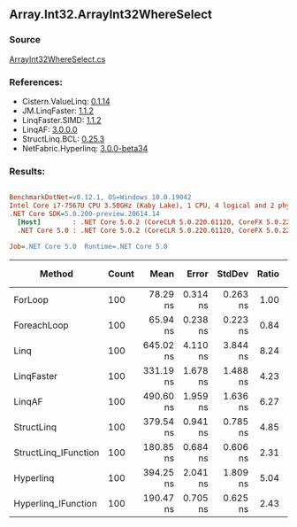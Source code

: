 ﻿## Array.Int32.ArrayInt32WhereSelect

### Source
[ArrayInt32WhereSelect.cs](../LinqBenchmarks/Array/Int32/ArrayInt32WhereSelect.cs)

### References:
- Cistern.ValueLinq: [0.1.14](https://www.nuget.org/packages/Cistern.ValueLinq/0.1.14)
- JM.LinqFaster: [1.1.2](https://www.nuget.org/packages/JM.LinqFaster/1.1.2)
- LinqFaster.SIMD: [1.1.2](https://www.nuget.org/packages/LinqFaster.SIMD/1.0.3)
- LinqAF: [3.0.0.0](https://www.nuget.org/packages/LinqAF/3.0.0.0)
- StructLinq.BCL: [0.25.3](https://www.nuget.org/packages/StructLinq.BCL/0.25.3)
- NetFabric.Hyperlinq: [3.0.0-beta34](https://www.nuget.org/packages/NetFabric.Hyperlinq/3.0.0-beta34)

### Results:
``` ini

BenchmarkDotNet=v0.12.1, OS=Windows 10.0.19042
Intel Core i7-7567U CPU 3.50GHz (Kaby Lake), 1 CPU, 4 logical and 2 physical cores
.NET Core SDK=5.0.200-preview.20614.14
  [Host]        : .NET Core 5.0.2 (CoreCLR 5.0.220.61120, CoreFX 5.0.220.61120), X64 RyuJIT
  .NET Core 5.0 : .NET Core 5.0.2 (CoreCLR 5.0.220.61120, CoreFX 5.0.220.61120), X64 RyuJIT

Job=.NET Core 5.0  Runtime=.NET Core 5.0  

```
|               Method | Count |      Mean |    Error |   StdDev | Ratio | RatioSD |  Gen 0 | Gen 1 | Gen 2 | Allocated |
|--------------------- |------ |----------:|---------:|---------:|------:|--------:|-------:|------:|------:|----------:|
|              ForLoop |   100 |  78.29 ns | 0.314 ns | 0.263 ns |  1.00 |    0.00 |      - |     - |     - |         - |
|          ForeachLoop |   100 |  65.94 ns | 0.238 ns | 0.223 ns |  0.84 |    0.00 |      - |     - |     - |         - |
|                 Linq |   100 | 645.02 ns | 4.110 ns | 3.844 ns |  8.24 |    0.05 | 0.0496 |     - |     - |     104 B |
|           LinqFaster |   100 | 331.19 ns | 1.678 ns | 1.488 ns |  4.23 |    0.02 | 0.3171 |     - |     - |     664 B |
|               LinqAF |   100 | 490.60 ns | 1.959 ns | 1.636 ns |  6.27 |    0.03 |      - |     - |     - |         - |
|           StructLinq |   100 | 379.54 ns | 0.941 ns | 0.785 ns |  4.85 |    0.02 | 0.0305 |     - |     - |      64 B |
| StructLinq_IFunction |   100 | 180.85 ns | 0.684 ns | 0.606 ns |  2.31 |    0.01 |      - |     - |     - |         - |
|            Hyperlinq |   100 | 394.25 ns | 2.041 ns | 1.809 ns |  5.04 |    0.03 |      - |     - |     - |         - |
|  Hyperlinq_IFunction |   100 | 190.47 ns | 0.705 ns | 0.625 ns |  2.43 |    0.01 |      - |     - |     - |         - |
